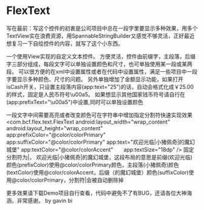 # FlexText
写在最前：写这个控件的初衷是公司项目中总在一段字里要显示多种效果，用多个TextView实在浪费资源，用SpannableStringBuilder又感觉不够灵活，正好最近想复习一下自绘控件的内容，就写了这个小东西。

一个使用View实现的自定义文本控件。
方便灵活，控件由前缀字，主段落，后缀字三部分组成，每段文字可以单独设置颜色和尺寸，也可单独使用某一段或某两段。
可以很方便的在xml中设置属性或者在代码中设置属性，满足一些项目中一段字要显示多种颜色、尺寸的问题。
另外单独增加了金额显示功能，如果打开isCash开关，只设置主段落内容(app:text="25")的话，自动会格式化成￥25.00的样式，固定是人民币符号\u00a5。
如果想显示其他国家钱币符号请自行在(app:prefixText="\u00a5")中设置,同时可以单独设置颜色

一段文字中间需要高亮或者改变颜色可在字符串中增加指定分割符快速实现效果
    <com.bcf.flex.text.FlexText
        android:layout_width="wrap_content"
        android:layout_height="wrap_content"
        app:prefixColor="@color/colorPrimary"
        app:suffixColor="@color/colorPrimary"
        app:text="欢迎光临|小猪佩奇|的魔幻城堡"
        app:textColor="@color/colorAccent"
        app:textSize="18dp" />
固定分割符为|， 欢迎光临|小猪佩奇|的魔幻城堡，这段布局的意思是前缀(欢迎光临)颜色(prefixColor)使用@color/colorPrimary颜色，主段落(小猪佩奇)颜色(textColor)使用@color/colorAccent，后缀（的魔幻城堡）颜色(suffixColor)使用@color/colorPrimary，分割符|会被自动删除掉

更多效果请下载Demo项目自行查看，代码中避免不了有BUG，还请各位大神海涵，非常感谢。   by gavin bi
